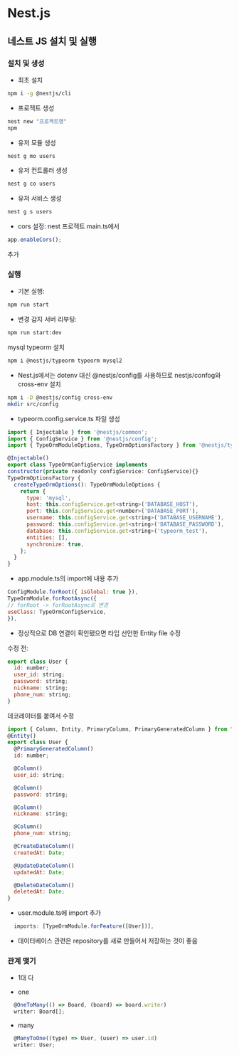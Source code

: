 # Nest.js

## 네스트 JS 설치 및 실행

### 설치 및 생성

- 최초 설치

```bash
npm i -g @nestjs/cli
```

- 프로젝트 생성

```bash
nest new "프로젝트명"
npm
```

- 유저 모듈 생성

```bash
nest g mo users
```

- 유저 컨트롤러 생성

```bash
nest g co users
```

- 유저 서비스 생성

```bash
nest g s users
```

- cors 설정: nest 프로젝트 main.ts에서

```ts
app.enableCors();
```

추가

### 실행

- 기본 실행:

```bash
npm run start
```

- 변경 감지 서버 리부팅:

```bash
npm run start:dev
```

mysql typeorm 설치

```bash
npm i @nestjs/typeorm typeorm mysql2
```

- Nest.js에서는 dotenv 대신 @nestjs/config를 사용하므로
  nestjs/confog와 cross-env 설치

```bash
npm i -D @nestjs/config cross-env
mkdir src/config
```

- typeorm.config.service.ts 파일 생성

```js
import { Injectable } from '@nestjs/common';
import { ConfigService } from '@nestjs/config';
import { TypeOrmModuleOptions, TypeOrmOptionsFactory } from '@nestjs/typeorm';

@Injectable()
export class TypeOrmConfigService implements
constructor(private readonly configService: ConfigService){}
TypeOrmOptionsFactory {
  createTypeOrmOptions(): TypeOrmModuleOptions {
    return {
      type: 'mysql',
      host: this.configService.get<string>('DATABASE_HOST'),
      port: this.configService.get<number>('DATABASE_PORT'),
      username: this.configService.get<string>('DATABASE_USERNAME'),
      password: this.configService.get<string>('DATABASE_PASSWORD'),
      database: this.configService.get<string>('typeorm_test'),
      entities: [],
      synchronize: true,
    };
  }
}
```

- app.module.ts의 import에 내용 추가

```js
ConfigModule.forRoot({ isGlobal: true }),
TypeOrmModule.forRootAsync({
// forRoot -> forRootAsync로 변경
useClass: TypeOrmConfigService,
}),
```

- 정상적으로 DB 연결이 확인됐으면
  타입 선언한 Entity file 수정

수정 전:

```js
export class User {
  id: number;
  user_id: string;
  password: string;
  nickname: string;
  phone_num: string;
}
```

데코레이터를 붙여서 수정

```js
import { Column, Entity, PrimaryColumn, PrimaryGeneratedColumn } from "typeorm";
@Entity()
export class User {
  @PrimaryGeneratedColumn()
  id: number;

  @Column()
  user_id: string;

  @Column()
  password: string;

  @Column()
  nickname: string;

  @Column()
  phone_num: string;

  @CreateDateColumn()
  createdAt: Date;

  @UpdateDateColumn()
  updatedAt: Date;

  @DeleteDateColumn()
  deletedAt: Date;
}
```

- user.module.ts에 import 추가

```js
  imports: [TypeOrmModule.forFeature([User])],
```

- 데이터베이스 관련은 repository를 새로 만들어서 저장하는 것이 좋음

### 관계 맺기

- 1대 다

- one

```js
  @OneToMany(() => Board, (board) => board.writer)
  writer: Board[];
```

- many

```js
  @ManyToOne((type) => User, (user) => user.id)
  writer: User;
```
